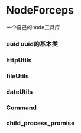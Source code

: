 NodeForceps
===========

一个自己的node工具库

### uuid uuid的基本类

### httpUtils

### fileUtils

### dateUtils

### Command

### child_process_promise